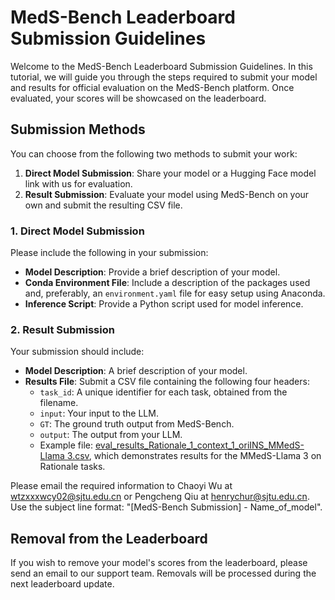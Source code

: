 # MedS-Bench Leaderboard Submission Guidelines

Welcome to the MedS-Bench Leaderboard Submission Guidelines. In this tutorial, we will guide you through the steps required to submit your model and results for official evaluation on the MedS-Bench platform. Once evaluated, your scores will be showcased on the leaderboard.

## Submission Methods
You can choose from the following two methods to submit your work:

1. **Direct Model Submission**: Share your model or a Hugging Face model link with us for evaluation.
2. **Result Submission**: Evaluate your model using MedS-Bench on your own and submit the resulting CSV file.

### 1. Direct Model Submission
Please include the following in your submission:

- **Model Description**: Provide a brief description of your model.
- **Conda Environment File**: Include a description of the packages used and, preferably, an `environment.yaml` file for easy setup using Anaconda.
- **Inference Script**: Provide a Python script used for model inference.

### 2. Result Submission
Your submission should include:

- **Model Description**: A brief description of your model.
- **Results File**: Submit a CSV file containing the following four headers:
  - `task_id`: A unique identifier for each task, obtained from the filename.
  - `input`: Your input to the LLM.
  - `GT`: The ground truth output from MedS-Bench.
  - `output`: The output from your LLM.
  - Example file: [eval_results_Rationale_1_context_1_oriINS_MMedS-Llama 3.csv](https://github.com/MAGIC-AI4Med/MedS-Ins/blob/main/examples/eval_results_Rationale_1_context_1_oriINS_MMedS-Llama%203.csv), which demonstrates results for the MMedS-Llama 3 on Rationale tasks.

Please email the required information to Chaoyi Wu at wtzxxxwcy02@sjtu.edu.cn or Pengcheng Qiu at henrychur@sjtu.edu.cn. Use the subject line format: "[MedS-Bench Submission] - Name_of_model".

## Removal from the Leaderboard

If you wish to remove your model's scores from the leaderboard, please send an email to our support team. Removals will be processed during the next leaderboard update.
